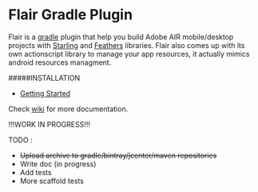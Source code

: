 # Flair Gradle Plugin
Flair is a [gradle](http://gradle.org/) plugin that help you build Adobe AIR mobile/desktop projects with [Starling](https://github.com/Gamua/Starling-Framework) and [Feathers](https://github.com/BowlerHatLLC/feathers) libraries. Flair also comes up with its own actionscript library to manage your app resources, it actually mimics android resources managment.

#####INSTALLATION
* [Getting Started](https://github.com/SamYStudiO/flair-gradle-plugin/wiki/Getting-Started)

Check [wiki](https://github.com/SamYStudiO/flair-gradle-plugin/wiki) for more documentation.

!!!WORK IN PROGRESS!!!

TODO :
* ~~Upload archive to gradle/bintray/jcenter/maven repositories~~
* Write doc (in progress)
* Add tests
* More scaffold tests
